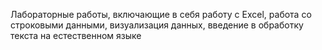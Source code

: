 Лабораторные работы, включающие в себя работу с Excel, работа со строковыми данными, визуализация данных, введение в обработку текста на естественном языке
